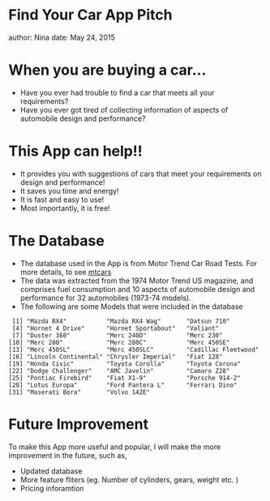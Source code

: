 Find Your Car App Pitch
========================================================


author: Nina
date: May 24, 2015 



When you are buying a car...
========================================================

- Have you ever had trouble to find a car that meets all your requirements? 
- Have you ever got tired of collecting information of aspects of automobile design and performance?


This App can help!!
========================================================
- It provides you with suggestions of cars that meet your requirements on design and performance!
- It saves you time and energy!
- It is fast and easy to use!
- Most importantly, it is free!



The Database
========================================================
- The database used in the App is from Motor Trend Car Road Tests. For more details, to see [mtcars](https://stat.ethz.ch/R-manual/R-devel/library/datasets/html/mtcars.html)
- The data was extracted from the 1974 Motor Trend US magazine, and comprises fuel consumption and 10 aspects of automobile design and performance for 32 automobiles (1973-74 models).
- The following are some Models that were included in the database

```
 [1] "Mazda RX4"           "Mazda RX4 Wag"       "Datsun 710"         
 [4] "Hornet 4 Drive"      "Hornet Sportabout"   "Valiant"            
 [7] "Duster 360"          "Merc 240D"           "Merc 230"           
[10] "Merc 280"            "Merc 280C"           "Merc 450SE"         
[13] "Merc 450SL"          "Merc 450SLC"         "Cadillac Fleetwood" 
[16] "Lincoln Continental" "Chrysler Imperial"   "Fiat 128"           
[19] "Honda Civic"         "Toyota Corolla"      "Toyota Corona"      
[22] "Dodge Challenger"    "AMC Javelin"         "Camaro Z28"         
[25] "Pontiac Firebird"    "Fiat X1-9"           "Porsche 914-2"      
[28] "Lotus Europa"        "Ford Pantera L"      "Ferrari Dino"       
[31] "Maserati Bora"       "Volvo 142E"         
```



Future Improvement
========================================================
To make this App more useful and popular, I will make the more improvement in the future, such as,
- Updated database
- More feature fliters (eg. Number of cylinders, gears, weight etc. )
- Pricing inforamtion
